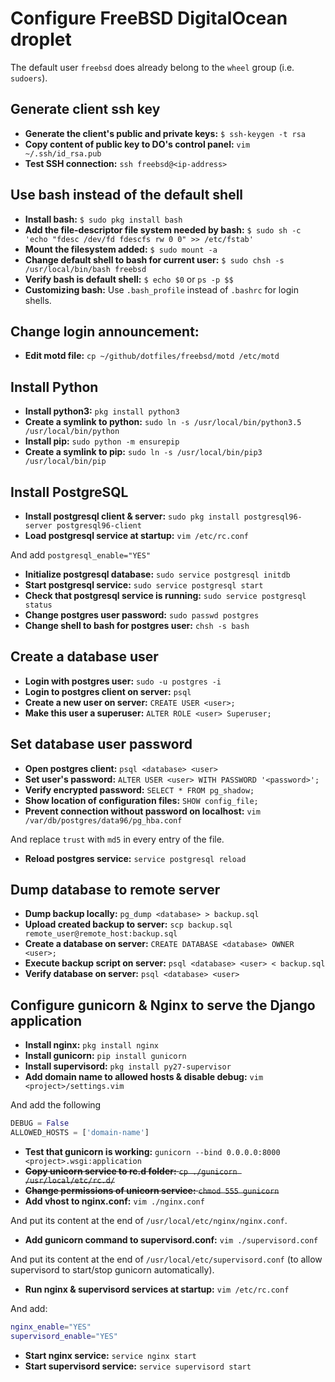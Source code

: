 # Configure FreeBSD DigitalOcean droplet
The default user `freebsd` does already belong to the `wheel` group (i.e. `sudoers`).

## Generate client ssh key 

- **Generate the client's public and private keys:** `$ ssh-keygen -t rsa`
- **Copy content of public key to DO's control panel:** `vim ~/.ssh/id_rsa.pub`
- **Test SSH connection:** `ssh freebsd@<ip-address>`

## Use bash instead of the default shell

- **Install bash:** `$ sudo pkg install bash`
- **Add the file-descriptor file system needed by bash:** `$ sudo sh -c 'echo "fdesc /dev/fd fdescfs rw 0 0" >> /etc/fstab'`
- **Mount the filesystem added:** `$ sudo mount -a`
- **Change default shell to bash for current user:** `$ sudo chsh -s /usr/local/bin/bash freebsd`
- **Verify bash is default shell:** `$ echo $0` or `ps -p $$`
- **Customizing bash:** Use `.bash_profile` instead of `.bashrc` for login shells.

## Change login announcement:
- **Edit motd file:** `cp ~/github/dotfiles/freebsd/motd /etc/motd`

## Install Python
- **Install python3:** `pkg install python3`
- **Create a symlink to python:** `sudo ln -s /usr/local/bin/python3.5 /usr/local/bin/python`
- **Install pip:** `sudo python -m ensurepip`
- **Create a symlink to pip:** `sudo ln -s /usr/local/bin/pip3 /usr/local/bin/pip`

## Install PostgreSQL
- **Install postgresql client & server:** `sudo pkg install postgresql96-server postgresql96-client` 
- **Load postgresql service at startup:** `vim /etc/rc.conf`

And add `postgresql_enable="YES"`
- **Initialize postgresql database:** `sudo service postgresql initdb`
- **Start postgresql service:** `sudo service postgresql start`
- **Check that postgresql service is running:** `sudo service postgresql status`
- **Change postgres user password:** `sudo passwd postgres`
- **Change shell to bash for postgres user:** `chsh -s bash`

## Create a database user
- **Login with postgres user:** `sudo -u postgres -i`
- **Login to postgres client on server:** `psql`
- **Create a new user on server:** `CREATE USER <user>;`
- **Make this user a superuser:** `ALTER ROLE <user> Superuser;`

## Set database user password
- **Open postgres client:** `psql <database> <user>`
- **Set user's password:** `ALTER USER <user> WITH PASSWORD '<password>';`
- **Verify encrypted password:** `SELECT * FROM pg_shadow;`
- **Show location of configuration files:** `SHOW config_file;`
- **Prevent connection without password on localhost:** `vim /var/db/postgres/data96/pg_hba.conf`

And replace `trust` with `md5` in every entry of the file.

- **Reload postgres service:** `service postgresql reload`

## Dump database to remote server
- **Dump backup locally:** `pg_dump <database> > backup.sql`
- **Upload created backup to server:** `scp backup.sql remote_user@remote_host:backup.sql`
- **Create a database on server:** `CREATE DATABASE <database> OWNER <user>;`
- **Execute backup script on server:** `psql <database> <user> < backup.sql`
- **Verify database on server:** `psql <database> <user>`

## Configure gunicorn & Nginx to serve the Django application
- **Install nginx:** `pkg install nginx`
- **Install gunicorn:** `pip install gunicorn`
- **Install supervisord:** `pkg install py27-supervisor`
- **Add domain name to allowed hosts & disable debug:** `vim <project>/settings.vim`

And add the following
```python
DEBUG = False
ALLOWED_HOSTS = ['domain-name']
```
- **Test that gunicorn is working:** `gunicorn --bind 0.0.0.0:8000 <project>.wsgi:application`
- ~~**Copy unicorn service to rc.d folder:** `cp ./gunicorn /usr/local/etc/rc.d/`~~
- ~~**Change permissions of unicorn service:** `chmod 555 gunicorn`~~
- **Add vhost to nginx.conf:** `vim ./nginx.conf`

And put its content at the end of `/usr/local/etc/nginx/nginx.conf`.
- **Add gunicorn command to supervisord.conf:** `vim ./supervisord.conf`

And put its content at the end of `/usr/local/etc/supervisord.conf` (to allow supervisord to start/stop gunicorn automatically).
- **Run nginx & supervisord services at startup:** `vim /etc/rc.conf`

And add:
```sh
nginx_enable="YES"
supervisord_enable="YES"
```
- **Start nginx service:** `service nginx start`
- **Start supervisord service:** `service supervisord start`
